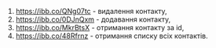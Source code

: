 1. https://ibb.co/QNg07tc - видалення контакту,
2. https://ibb.co/0DJnQxm - додавання контакту,
3. https://ibb.co/MkrBtsX - отримання контакту за id,
4. https://ibb.co/48Rfrnz - отримання списку всіх контактів.
